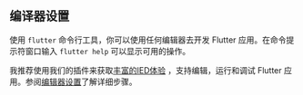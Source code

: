 ## 编译器设置


使用 `flutter` 命令行工具，你可以使用任何编辑器去开发 Flutter 应用。在命令提示符窗口输入 `flutter help` 可以显示可用的操作。


我推荐使用我们的插件来获取[丰富的IED体验](/using-ide/) ，支持编辑，运行和调试 Flutter 应用。参阅[编辑器设置](/get-started/editor/)了解详细步骤。